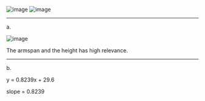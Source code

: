 ![image](https://github.com/user-attachments/assets/2987c6b7-aab1-44f3-99cb-1957ed296df2)
![image](https://github.com/user-attachments/assets/60042202-b61c-48c9-b980-0a4a2a638d25)

____

a.

![image](https://github.com/user-attachments/assets/20449112-dcd9-4c76-9319-05b513177301)


The armspan and the height has high relevance.
_____
b.

y = 0.8239x + 29.6

slope = 0.8239


